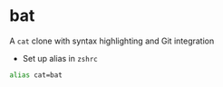 # bat

A `cat` clone with syntax highlighting and Git integration

- Set up alias in `zshrc`

```zsh
alias cat=bat
```
